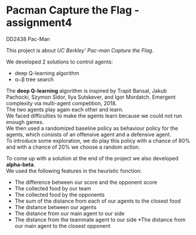 # Pacman Capture the Flag - assignment4
DD2438 Pac-Man

This project is about *UC Berkley’ Pac-man Capture the Flag*.

We developed 2 solutions to control agents:
- deep Q-learning algorithm
- α−β tree search

The __deep Q-learning__ algorithm is inspired by Trapit Bansal, Jakub Pachocki, Szymon Sidor, Ilya Sutskever, and Igor
Mordatch. Emergent complexity via multi-agent competition, 2018.  
The two agents play again each other and learn.  
We faced difficulties to make the agents learn because we could not run enough games.  
We then used a randomized baseline policy as behaviour policy for the agents, which consists of an offensive agent and a defensive agent.  
To introduce some exploration, we do play this policy with a chance of 80% and with a chance of 20% we choose a random action.


To come up with a solution at the end of the project we also developed __alpha-beta__.  
We used the following features in the heuristic fonction:
* The difference between our score and the opponent score
* The collected food by our team
* The collected food by the opponents
* The sum of the distance from each of our agents to the closest food
* The distance between our agents
* The distance from our main agent to our side
* The distance from the teammate agent to our side
*The distance from our main agent to the closest opponent
